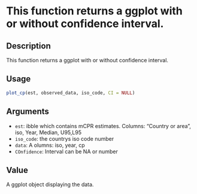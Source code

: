 # This function returns a ggplot with or without confidence interval.

## Description

This function returns a ggplot with or without confidence interval.

## Usage

```r
plot_cp(est, observed_data, iso_code, CI = NULL)
```

## Arguments

* `est`: ibble which contains mCPR estimates. Columns: “Country or area”, iso, Year, Median, U95,L95
* `iso_code`: the countrys iso code number
* `data`: A olumns: iso, year, cp
* `COnfidence`: Interval can be NA or number

## Value

A ggplot object displaying the data.

